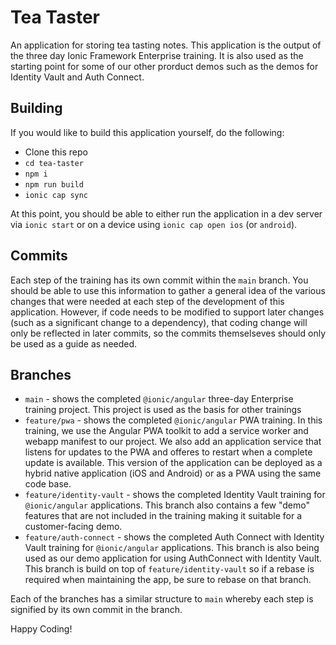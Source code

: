# Tea Taster

An application for storing tea tasting notes. This application is the output of the three day Ionic Framework Enterprise training. It is also used as the starting point for some of our other prorduct demos such as the demos for Identity Vault and Auth Connect.

## Building

If you would like to build this application yourself, do the following:

- Clone this repo
- `cd tea-taster`
- `npm i`
- `npm run build`
- `ionic cap sync`

At this point, you should be able to either run the application in a dev server via `ionic start` or on a device using `ionic cap open ios` (or `android`).

## Commits

Each step of the training has its own commit within the `main` branch. You should be able to use this information to gather a general idea of the various changes that were needed at each step of the development of this application. However, if code needs to be modified to support later changes (such as a significant change to a dependency), that coding change will only be reflected in later commits, so the commits themselseves should only be used as a guide as needed.

## Branches

- `main` - shows the completed `@ionic/angular` three-day Enterprise training project. This project is used as the basis for other trainings
- `feature/pwa` - shows the completed `@ionic/angular` PWA training. In this training, we use the Angular PWA toolkit to add a service worker and webapp manifest to our project. We also add an application service that listens for updates to the PWA and offeres to restart when a complete update is available. This version of the application can be deployed as a hybrid native application (iOS and Android) or as a PWA using the same code base.
- `feature/identity-vault` - shows the completed Identity Vault training for `@ionic/angular` applications. This branch also contains a few "demo" features that are not included in the training making it suitable for a customer-facing demo.
- `feature/auth-connect` - shows the completed Auth Connect with Identity Vault training for `@ionic/angular` applications. This branch is also being used as our demo application for using AuthConnect with Identity Vault. This branch is build on top of `feature/identity-vault` so if a rebase is required when maintaining the app, be sure to rebase on that branch.

Each of the branches has a similar structure to `main` whereby each step is signified by its own commit in the branch.

Happy Coding!
